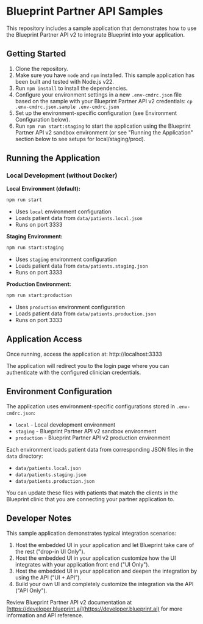 # Blueprint Partner API Samples

This repository includes a sample application that demonstrates how to use the 
Blueprint Partner API v2 to integrate Blueprint into your application.

## Getting Started

1. Clone the repository.
2. Make sure you have `node` and `npm` installed. This sample application has been built and tested with Node.js v22.
3. Run `npm install` to install the dependencies.
4. Configure your environment settings in a new `.env-cmdrc.json` file based on the sample with your Blueprint Partner API v2 credentials: `cp .env-cmdrc.json.sample .env-cmdrc.json`
5. Set up the environment-specific configuration (see Environment Configuration below).
6. Run `npm run start:staging` to start the application using the Blueprint Partner API v2 sandbox environment (or see "Running the Application" section below to see setups for local/staging/prod).

## Running the Application

### Local Development (without Docker)

**Local Environment (default):**
```bash
npm run start
```
- Uses `local` environment configuration
- Loads patient data from `data/patients.local.json`
- Runs on port 3333

**Staging Environment:**
```bash
npm run start:staging
```
- Uses `staging` environment configuration  
- Loads patient data from `data/patients.staging.json`
- Runs on port 3333

**Production Environment:**
```bash
npm run start:production
```
- Uses `production` environment configuration
- Loads patient data from `data/patients.production.json`
- Runs on port 3333

## Application Access

Once running, access the application at: http://localhost:3333

The application will redirect you to the login page where you can authenticate with the configured clinician credentials.

## Environment Configuration

The application uses environment-specific configurations stored in `.env-cmdrc.json`:

- `local` - Local development environment
- `staging` - Blueprint Partner API v2 sandbox environment  
- `production` - Blueprint Partner API v2 production environment

Each environment loads patient data from corresponding JSON files in the `data` directory:
- `data/patients.local.json`
- `data/patients.staging.json`
- `data/patients.production.json`

You can update these files with patients that match the clients in the Blueprint clinic that you are connecting your partner application to.

## Developer Notes

This sample application demonstrates typical integration scenarios:

1. Host the embedded UI in your application and let Blueprint take care of the rest ("drop-in UI Only").
2. Host the embedded UI in your application customize how the UI integrates with your application front end ("UI Only").
3. Host the embedded UI in your application and deepen the integration by using the API ("UI + API").
4. Build your own UI and completely customize the integration via the API ("API Only").

Review Blueprint Partner API v2 documentation at
[https://developer.blueprint.ai](https://developer.blueprint.ai) for more information
and API reference.
